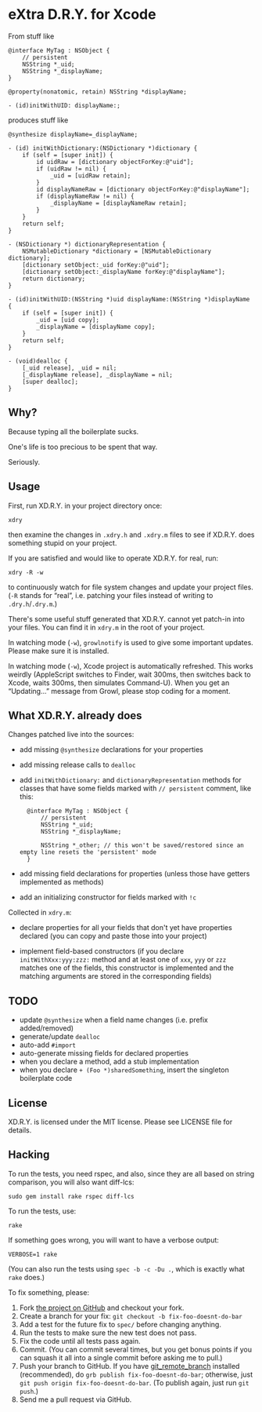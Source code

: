 eXtra D.R.Y. for Xcode
======================

From stuff like

    @interface MyTag : NSObject {
    	// persistent
    	NSString *_uid;
    	NSString *_displayName;
    }

    @property(nonatomic, retain) NSString *displayName;

    - (id)initWithUID: displayName:;

produces stuff like

    @synthesize displayName=_displayName;

    - (id) initWithDictionary:(NSDictionary *)dictionary {
        if (self = [super init]) {
            id uidRaw = [dictionary objectForKey:@"uid"];
            if (uidRaw != nil) {
                _uid = [uidRaw retain];
            }
            id displayNameRaw = [dictionary objectForKey:@"displayName"];
            if (displayNameRaw != nil) {
                _displayName = [displayNameRaw retain];
            }
        }
        return self;
    }

    - (NSDictionary *) dictionaryRepresentation {
        NSMutableDictionary *dictionary = [NSMutableDictionary dictionary];
        [dictionary setObject:_uid forKey:@"uid"];
        [dictionary setObject:_displayName forKey:@"displayName"];
        return dictionary;
    }

    - (id)initWithUID:(NSString *)uid displayName:(NSString *)displayName {
        if (self = [super init]) {
            _uid = [uid copy];
            _displayName = [displayName copy];
        }
        return self;
    }

    - (void)dealloc {
        [_uid release], _uid = nil;
        [_displayName release], _displayName = nil;
        [super dealloc];
    }


Why?
----

Because typing all the boilerplate sucks.

One's life is too precious to be spent that way.

Seriously.


Usage
-----

First, run XD.R.Y. in your project directory once:

    xdry

then examine the changes in `.xdry.h` and `.xdry.m` files to see if XD.R.Y. does something stupid on your project.

If you are satisfied and would like to operate XD.R.Y. for real, run:

    xdry -R -w

to continuously watch for file system changes and update your project files. (`-R` stands for “real”, i.e. patching your files instead of writing to `.dry.h`/`.dry.m`.)

There's some useful stuff generated that XD.R.Y. cannot yet patch-in into your files. You can find it in `xdry.m` in the root of your project.

In watching mode (`-w`), `growlnotify` is used to give some important updates. Please make sure it is installed.

In watching mode (`-w`), Xcode project is automatically refreshed. This works weirdly (AppleScript switches to Finder, wait 300ms, then switches back to Xcode, waits 300ms, then simulates Command-U). When you get an “Updating...” message from Growl, please stop coding for a moment.


What XD.R.Y. already does
-------------------------

Changes patched live into the sources:

* add missing `@synthesize` declarations for your properties
* add missing release calls to `dealloc`
* add `initWithDictionary:` and `dictionaryRepresentation` methods for classes that have some fields marked with `// persistent` comment, like this:

        @interface MyTag : NSObject {
        	// persistent
        	NSString *_uid;
        	NSString *_displayName;

        	NSString *_other; // this won't be saved/restored since an empty line resets the 'persistent' mode
        }

* add missing field declarations for properties (unless those have getters implemented as methods)
* add an initializing constructor for fields marked with `!c`

Collected in `xdry.m`:

* declare properties for all your fields that don't yet have properties declared (you can copy and paste those into your project)

* implement field-based constructors (if you declare `initWithXxx:yyy:zzz:` method and at least one of `xxx`, `yyy` or `zzz` matches one of the fields, this constructor is implemented and the matching arguments are stored in the corresponding fields)


TODO
----

* update `@synthesize` when a field name changes (i.e. prefix added/removed)
* generate/update `dealloc`
* auto-add `#import`
* auto-generate missing fields for declared properties
* when you declare a method, add a stub implementation
* when you declare `+ (Foo *)sharedSomething`, insert the singleton boilerplate code


License
-------

XD.R.Y. is licensed under the MIT license. Please see LICENSE file for details.


Hacking
-------

To run the tests, you need rspec, and also, since they are all based on string comparison, you will also want diff-lcs:

    sudo gem install rake rspec diff-lcs

To run the tests, use:

    rake

If something goes wrong, you will want to have a verbose output:

    VERBOSE=1 rake

(You can also run the tests using `spec -b -c -Du .`, which is exactly what `rake` does.)

To fix something, please:

1. Fork [the project on GitHub](http://github.com/mockko/xdry) and checkout your fork.
2. Create a branch for your fix: `git checkout -b fix-foo-doesnt-do-bar`
3. Add a test for the future fix to `spec/` before changing anything.
4. Run the tests to make sure the new test does not pass.
5. Fix the code until all tests pass again.
6. Commit. (You can commit several times, but you get bonus points if you can squash it all into a single commit before asking me to pull.)
7. Push your branch to GitHub. If you have [git_remote_branch](http://github.com/webmat/git_remote_branch) installed (recommended), do `grb publish fix-foo-doesnt-do-bar`; otherwise, just `git push origin fix-foo-doesnt-do-bar`. (To publish again, just run `git push`.)
8. Send me a pull request via GitHub.
